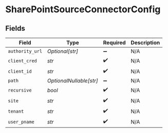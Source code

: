 # SharePointSourceConnectorConfig


## Fields

| Field                   | Type                    | Required                | Description             |
| ----------------------- | ----------------------- | ----------------------- | ----------------------- |
| `authority_url`         | *Optional[str]*         | :heavy_minus_sign:      | N/A                     |
| `client_cred`           | *str*                   | :heavy_check_mark:      | N/A                     |
| `client_id`             | *str*                   | :heavy_check_mark:      | N/A                     |
| `path`                  | *OptionalNullable[str]* | :heavy_minus_sign:      | N/A                     |
| `recursive`             | *bool*                  | :heavy_check_mark:      | N/A                     |
| `site`                  | *str*                   | :heavy_check_mark:      | N/A                     |
| `tenant`                | *str*                   | :heavy_check_mark:      | N/A                     |
| `user_pname`            | *str*                   | :heavy_check_mark:      | N/A                     |